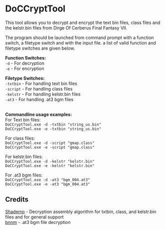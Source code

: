 # DoCCryptTool
This tool allows you to decrypt and encrypt the text bin files, class files and the kelstr.bin files from Dirge Of Cerberus Final Fantasy VII.

The program should be launched from command prompt with a function switch, a filetype switch and with the input file. a list of valid function and filetype switches are given below.

**Function Switches:**
<br>``-d`` - For decryption
<br>``-e`` - For encryption

**Filetype Switches:**
<br>``-txtbin`` - For handling text bin files
<br>``-script`` - For handling class files
<br>``-kelstr`` - For handling kelstr.bin files
<br>``-at3`` - For handling .at3 bgm files

<br>**Commandline usage examples:**
<br>For Text bin files:
<br>`` DoCCryptTool.exe -d -txtbin "string_us.bin" ``
<br>`` DoCCryptTool.exe -e -txtbin "string_us.bin" ``

For class files:
<br>`` DoCCryptTool.exe -d -script "gmap.class" ``
<br>`` DoCCryptTool.exe -e -script "gmap.class" ``

For kelstr.bin files:
<br>`` DoCCryptTool.exe -d -kelstr "kelstr.bin" ``
<br>`` DoCCryptTool.exe -e -kelstr "kelstr.bin" ``

For .at3 bgm files:
<br>`` DoCCryptTool.exe -d -at3 "bgm_004.at3" ``
<br>`` DoCCryptTool.exe -e -at3 "bgm_004.at3" ``

## Credits
[Shademp](https://github.com/Shademp) - Decryption assembly algorithm for txtbin, class, and kelstr.bin files and for general support
<br>[bnnm](https://github.com/bnnm) - .at3 bgm file decryption
